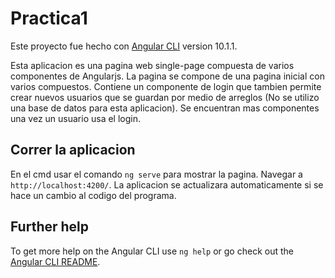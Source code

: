 # Practica1

Este proyecto fue hecho con [Angular CLI](https://github.com/angular/angular-cli) version 10.1.1.

Esta aplicacion es una pagina web single-page compuesta de varios componentes de Angularjs. La pagina se compone de una pagina inicial con varios compuestos. Contiene un componente de login que tambien permite crear nuevos usuarios que se guardan por medio de arreglos (No se utilizo una base de datos para esta aplicacion). Se encuentran mas componentes una vez un usuario usa el login.

## Correr la aplicacion

En el cmd usar el comando `ng serve` para mostrar la pagina. Navegar a `http://localhost:4200/`. La aplicacion se actualizara automaticamente si se hace un cambio al codigo del programa.



## Further help

To get more help on the Angular CLI use `ng help` or go check out the [Angular CLI README](https://github.com/angular/angular-cli/blob/master/README.md).
